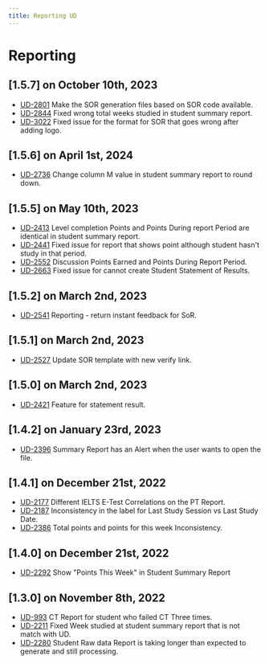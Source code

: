 ```yaml
---
title: Reporting UD
---
```


# Reporting

## [1.5.7] on October 10th, 2023
- [UD-2801](https://dyned.myjetbrains.com/youtrack/issue/UD-2801) Make the SOR generation files based on SOR code available.
- [UD-2844](https://dyned.myjetbrains.com/youtrack/issue/UD-2844) Fixed wrong total weeks studied in student summary report.
- [UD-3022](https://dyned.myjetbrains.com/youtrack/issue/UD-3022) Fixed issue for the format for SOR that goes wrong after adding logo.

## [1.5.6] on April 1st, 2024
- [UD-2736](https://dyned.myjetbrains.com/youtrack/issue/UD-2736) Change column M value in student summary report to round down.

## [1.5.5] on May 10th, 2023
- [UD-2413](https://dyned.myjetbrains.com/youtrack/issue/UD-2413) Level completion Points and Points During report Period are identical in student summary report.
- [UD-2441](https://dyned.myjetbrains.com/youtrack/issue/UD-2441) Fixed issue for report that shows point although student hasn't study in that period.
- [UD-2552](https://dyned.myjetbrains.com/youtrack/issue/UD-2552) Discussion Points Earned and Points During Report Period.
- [UD-2663](https://dyned.myjetbrains.com/youtrack/issue/UD-2663) Fixed issue for cannot create Student Statement of Results.

## [1.5.2] on March 2nd, 2023
- [UD-2541](https://dyned.myjetbrains.com/youtrack/issue/UD-2541) Reporting - return instant feedback for SoR.

## [1.5.1] on March 2nd, 2023
- [UD-2527](https://dyned.myjetbrains.com/youtrack/issue/UD-2527) Update SOR template with new verify link.

## [1.5.0] on March 2nd, 2023
- [UD-2421](https://dyned.myjetbrains.com/youtrack/issue/UD-2421) Feature for statement result.

## [1.4.2] on January 23rd, 2023
- [UD-2396](https://dyned.myjetbrains.com/youtrack/issue/UD-2396) Summary Report has an Alert when the user wants to open the file.

## [1.4.1] on December 21st, 2022
- [UD-2177](https://dyned.myjetbrains.com/youtrack/issue/UD-2177) Different IELTS E-Test Correlations on the PT Report.
- [UD-2187](https://dyned.myjetbrains.com/youtrack/issue/UD-2187) Inconsistency in the label for Last Study Session vs Last Study Date.
- [UD-2386](https://dyned.myjetbrains.com/youtrack/issue/UD-2386) Total points and points for this week Inconsistency.

## [1.4.0] on December 21st, 2022
- [UD-2292](https://dyned.myjetbrains.com/youtrack/issue/UD-2292) Show "Points This Week" in Student Summary Report

## [1.3.0] on November 8th, 2022
- [UD-993](https://dyned.myjetbrains.com/youtrack/issue/UD-993) CT Report for student who failed CT Three times.
- [UD-2211](https://dyned.myjetbrains.com/youtrack/issue/UD-2211) Fixed Week studied at student summary report that is not match with UD.
- [UD-2280](https://dyned.myjetbrains.com/youtrack/issue/UD-2280) Student Raw data Report is taking longer than expected to generate and still processing.